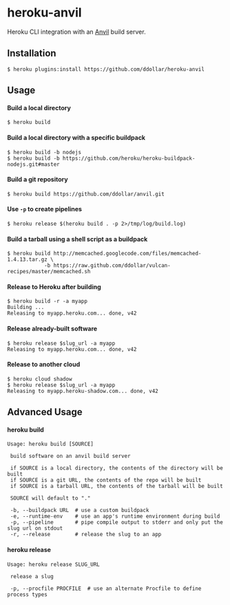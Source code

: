 # heroku-anvil

Heroku CLI integration with an [Anvil](https://github.com/ddollar/anvil) build server.

## Installation

    $ heroku plugins:install https://github.com/ddollar/heroku-anvil

## Usage

#### Build a local directory

    $ heroku build

#### Build a local directory with a specific buildpack
    $ heroku build -b nodejs
    $ heroku build -b https://github.com/heroku/heroku-buildpack-nodejs.git#master

#### Build a git repository

    $ heroku build https://github.com/ddollar/anvil.git

#### Use `-p` to create pipelines

    $ heroku release $(heroku build . -p 2>/tmp/log/build.log)

#### Build a tarball using a shell script as a buildpack

    $ heroku build http://memcached.googlecode.com/files/memcached-1.4.13.tar.gz \
                -b https://raw.github.com/ddollar/vulcan-recipes/master/memcached.sh

#### Release to Heroku after building

    $ heroku build -r -a myapp
    Building ...
    Releasing to myapp.heroku.com... done, v42

#### Release already-built software

    $ heroku release $slug_url -a myapp
    Releasing to myapp.heroku.com... done, v42

#### Release to another cloud

    $ heroku cloud shadow
    $ heroku release $slug_url -a myapp
    Releasing to myapp.heroku-shadow.com... done, v42

## Advanced Usage

#### heroku build

    Usage: heroku build [SOURCE]

     build software on an anvil build server

     if SOURCE is a local directory, the contents of the directory will be built
     if SOURCE is a git URL, the contents of the repo will be built
     if SOURCE is a tarball URL, the contents of the tarball will be built

     SOURCE will default to "."

     -b, --buildpack URL  # use a custom buildpack
     -e, --runtime-env    # use an app's runtime environment during build
     -p, --pipeline       # pipe compile output to stderr and only put the slug url on stdout
     -r, --release        # release the slug to an app

#### heroku release

    Usage: heroku release SLUG_URL

     release a slug

     -p, --procfile PROCFILE  # use an alternate Procfile to define process types
